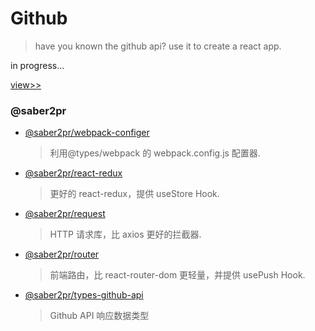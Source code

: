 # Github

> have you known the github api? use it to create a react app.

in progress...

[view>>](https://saber2pr.github.io/MyWeb/build/github/)

### @saber2pr

- [@saber2pr/webpack-configer](https://github.com/Saber2pr/webpack-configer)

  > 利用@types/webpack 的 webpack.config.js 配置器.

- [@saber2pr/react-redux](https://github.com/Saber2pr/react-redux)

  > 更好的 react-redux，提供 useStore Hook.

- [@saber2pr/request](https://github.com/Saber2pr/request)

  > HTTP 请求库，比 axios 更好的拦截器.

- [@saber2pr/router](https://github.com/Saber2pr/router)

  > 前端路由，比 react-router-dom 更轻量，并提供 usePush Hook.

- [@saber2pr/types-github-api](https://github.com/Saber2pr/types-github-api)

  > Github API 响应数据类型
